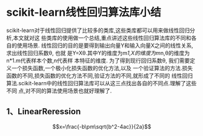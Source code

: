 <script type="text/javascript" src="http://cdn.mathjax.org/mathjax/latest/MathJax.js?config=default"></script>
# scikit-learn线性回归算法库小结
scikit-learn对于线性回归提供了比较多的类库,这些类库都可以用来做线性回归分析,本文就对这
些类库的使用做一个总结,重点讲述这些线性回归算法库的不同和各自的使用场景.
线性回归的目的是要得到输出向量Y和输入向量X之间的线性关系,求出线性回归系数&theta;, 也就
是Y=X&theta;.其中Y的维度为m*1,X的维度为m*n,&theta;的维度为n*1.m代表样本个数,n代表样
本特征的维度.
为了得到现行回归系数&theta;, 我们需要定义一个损失函数,一个极小化损失函数的优化方法,以及
一个验证算法的方法.损失函数的不同,损失函数的优化方法不同,验证方法的不同,就形成了不同的
线性回归算法.scikit-learn中的线性回归算法库可以从这三点找出各自的不同点.理解了这些不同
点,对不同的算法使用场景也就好理解了.
## 1、LinearReression

$$x=\frac{-b\pm\sqrt{b^2-4ac}}{2a}$$

